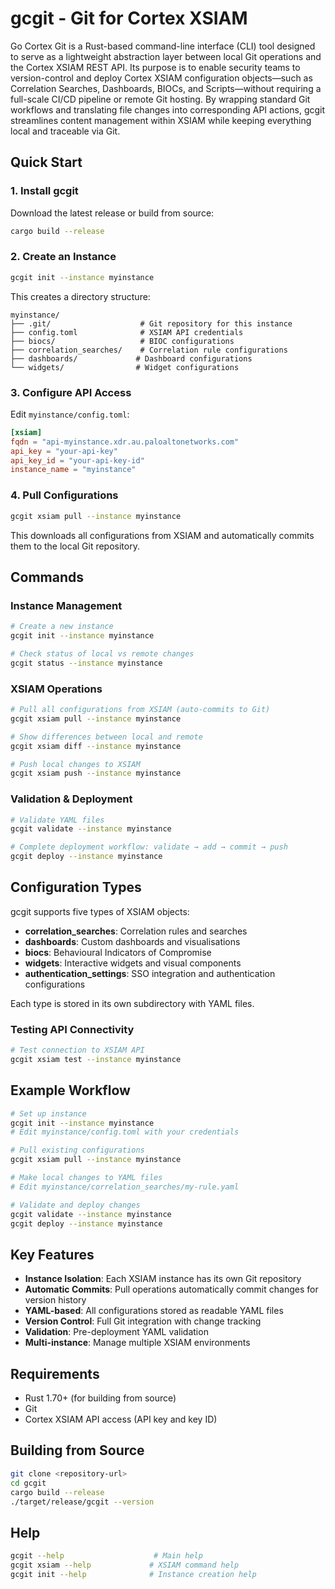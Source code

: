 # gcgit - Git for Cortex XSIAM

Go Cortex Git is a Rust-based command-line interface (CLI) tool designed to serve as a lightweight abstraction layer between local Git operations and the Cortex XSIAM REST API. Its purpose is to enable security teams to version-control and deploy Cortex XSIAM configuration objects—such as Correlation Searches, Dashboards, BIOCs, and Scripts—without requiring a full-scale CI/CD pipeline or remote Git hosting. By wrapping standard Git workflows and translating file changes into corresponding API actions, gcgit streamlines content management within XSIAM while keeping everything local and traceable via Git.


## Quick Start

### 1. Install gcgit
Download the latest release or build from source:
```bash
cargo build --release
```

### 2. Create an Instance
```bash
gcgit init --instance myinstance
```

This creates a directory structure:
```
myinstance/
├── .git/                    # Git repository for this instance
├── config.toml              # XSIAM API credentials
├── biocs/                   # BIOC configurations
├── correlation_searches/    # Correlation rule configurations
├── dashboards/             # Dashboard configurations
└── widgets/                # Widget configurations
```

### 3. Configure API Access
Edit `myinstance/config.toml`:
```toml
[xsiam]
fqdn = "api-myinstance.xdr.au.paloaltonetworks.com"
api_key = "your-api-key"
api_key_id = "your-api-key-id"
instance_name = "myinstance"
```

### 4. Pull Configurations
```bash
gcgit xsiam pull --instance myinstance
```

This downloads all configurations from XSIAM and automatically commits them to the local Git repository.

## Commands

### Instance Management
```bash
# Create a new instance
gcgit init --instance myinstance

# Check status of local vs remote changes
gcgit status --instance myinstance
```

### XSIAM Operations
```bash
# Pull all configurations from XSIAM (auto-commits to Git)
gcgit xsiam pull --instance myinstance

# Show differences between local and remote
gcgit xsiam diff --instance myinstance

# Push local changes to XSIAM
gcgit xsiam push --instance myinstance
```

### Validation & Deployment
```bash
# Validate YAML files
gcgit validate --instance myinstance

# Complete deployment workflow: validate → add → commit → push
gcgit deploy --instance myinstance
```



## Configuration Types

gcgit supports five types of XSIAM objects:

- **correlation_searches**: Correlation rules and searches
- **dashboards**: Custom dashboards and visualisations
- **biocs**: Behavioural Indicators of Compromise
- **widgets**: Interactive widgets and visual components
- **authentication_settings**: SSO integration and authentication configurations

Each type is stored in its own subdirectory with YAML files.

### Testing API Connectivity
```bash
# Test connection to XSIAM API
gcgit xsiam test --instance myinstance
```

## Example Workflow

```bash
# Set up instance
gcgit init --instance myinstance
# Edit myinstance/config.toml with your credentials

# Pull existing configurations
gcgit xsiam pull --instance myinstance

# Make local changes to YAML files
# Edit myinstance/correlation_searches/my-rule.yaml

# Validate and deploy changes
gcgit validate --instance myinstance
gcgit deploy --instance myinstance
```

## Key Features

- **Instance Isolation**: Each XSIAM instance has its own Git repository
- **Automatic Commits**: Pull operations automatically commit changes for version history
- **YAML-based**: All configurations stored as readable YAML files
- **Version Control**: Full Git integration with change tracking
- **Validation**: Pre-deployment YAML validation
- **Multi-instance**: Manage multiple XSIAM environments

## Requirements

- Rust 1.70+ (for building from source)
- Git
- Cortex XSIAM API access (API key and key ID)

## Building from Source

```bash
git clone <repository-url>
cd gcgit
cargo build --release
./target/release/gcgit --version
```

## Help

```bash
gcgit --help                    # Main help
gcgit xsiam --help             # XSIAM command help
gcgit init --help              # Instance creation help
```